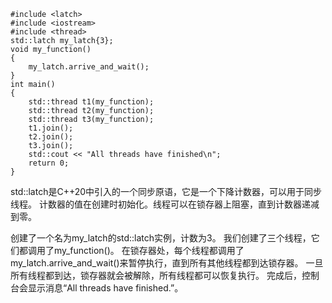 ```
#include <latch>
#include <iostream>
#include <thread>
std::latch my_latch{3};
void my_function()
{
    my_latch.arrive_and_wait();
}
int main()
{
    std::thread t1(my_function);
    std::thread t2(my_function);
    std::thread t3(my_function);
    t1.join();
    t2.join();
    t3.join();
    std::cout << "All threads have finished\n";
    return 0;
}
```
std::latch是C++20中引入的一个同步原语，它是一个下降计数器，可以用于同步线程。
计数器的值在创建时初始化。线程可以在锁存器上阻塞，直到计数器递减到零。

创建了一个名为my_latch的std::latch实例，计数为3。
我们创建了三个线程，它们都调用了my_function()。
在锁存器处，每个线程都调用了my_latch.arrive_and_wait()来暂停执行，直到所有其他线程都到达锁存器。
一旦所有线程都到达，锁存器就会被解除，所有线程都可以恢复执行。
完成后，控制台会显示消息“All threads have finished.”。